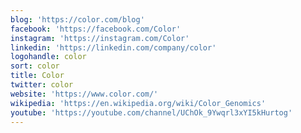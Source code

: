 ```yaml
---
blog: 'https://color.com/blog'
facebook: 'https://facebook.com/Color'
instagram: 'https://instagram.com/Color'
linkedin: 'https://linkedin.com/company/color'
logohandle: color
sort: color
title: Color
twitter: color
website: 'https://www.color.com/'
wikipedia: 'https://en.wikipedia.org/wiki/Color_Genomics'
youtube: 'https://youtube.com/channel/UChOk_9Ywqrl3xYI5kHurtog'
---
```

